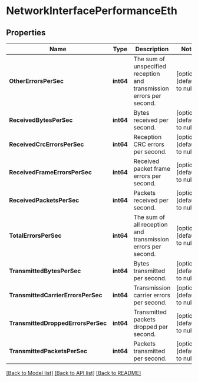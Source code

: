 # NetworkInterfacePerformanceEth

## Properties
Name | Type | Description | Notes
------------ | ------------- | ------------- | -------------
**OtherErrorsPerSec** | **int64** | The sum of unspecified reception and transmission errors per second. | [optional] [default to null]
**ReceivedBytesPerSec** | **int64** | Bytes received per second. | [optional] [default to null]
**ReceivedCrcErrorsPerSec** | **int64** | Reception CRC errors per second. | [optional] [default to null]
**ReceivedFrameErrorsPerSec** | **int64** | Received packet frame errors per second. | [optional] [default to null]
**ReceivedPacketsPerSec** | **int64** | Packets received per second. | [optional] [default to null]
**TotalErrorsPerSec** | **int64** | The sum of all reception and transmission errors per second. | [optional] [default to null]
**TransmittedBytesPerSec** | **int64** | Bytes transmitted per second. | [optional] [default to null]
**TransmittedCarrierErrorsPerSec** | **int64** | Transmission carrier errors per second. | [optional] [default to null]
**TransmittedDroppedErrorsPerSec** | **int64** | Transmitted packets dropped per second. | [optional] [default to null]
**TransmittedPacketsPerSec** | **int64** | Packets transmitted per second. | [optional] [default to null]

[[Back to Model list]](../README.md#documentation-for-models) [[Back to API list]](../README.md#documentation-for-api-endpoints) [[Back to README]](../README.md)

